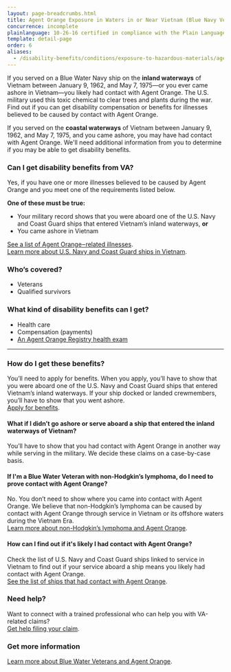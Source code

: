 ```yaml
---
layout: page-breadcrumbs.html
title: Agent Orange Exposure in Waters in or Near Vietnam (Blue Navy Veterans)
concurrence: incomplete
plainlanguage: 10-26-16 certified in compliance with the Plain Language Act
template: detail-page
order: 6
aliases:
  - /disability-benefits/conditions/exposure-to-hazardous-materials/agent-orange/water-vietnam/
---
```


<div class="va-introtext">

If you served on a Blue Water Navy ship on the **inland waterways** of Vietnam between January 9, 1962, and May 7, 1975—or you ever came ashore in Vietnam—you likely had contact with Agent Orange. The U.S. military used this toxic chemical to clear trees and plants during the war. Find out if you can get disability compensation or benefits for illnesses believed to be caused by contact with Agent Orange. 

If you served on the **coastal waterways** of Vietnam between January 9, 1962, and May 7, 1975, and you came ashore, you may have had contact with Agent Orange. We'll need additional information from you to determine if you may be able to get disability benefits. 

</div>

<div class="feature" markdown="1">

### Can I get disability benefits from VA?

Yes, if you have one or more illnesses believed to be caused by Agent Orange and you meet one of the requirements listed below.

**One of these must be true:**
- Your military record shows that you were aboard one of the U.S. Navy and Coast Guard ships that entered Vietnam’s inland waterways, **or**
- You came ashore in Vietnam

[See a list of Agent Orange‒related illnesses](/disability/eligibility/hazardous-materials-exposure/agent-orange/related-diseases/). <br>
[Learn more about U.S. Navy and Coast Guard ships in Vietnam](https://www.publichealth.va.gov/exposures/agentorange/shiplist/index.asp).

### Who’s covered?

- Veterans
- Qualified survivors
</div>

### What kind of disability benefits can I get?

- Health care
- Compensation (payments)
- [An Agent Orange Registry health exam](/disability/eligibility/hazardous-materials-exposure/agent-orange/registry-health-exam/)

-----

### How do I get these benefits?

You’ll need to apply for benefits. When you apply, you’ll have to show that you were aboard one of the U.S. Navy and Coast Guard ships that entered Vietnam’s inland waterways. If your ship docked or landed crewmembers, you’ll have to show that you went ashore. <br>
[Apply for benefits](/disability/how-to-file-claim/).

#### What if I didn’t go ashore or serve aboard a ship that entered the inland waterways of Vietnam? 

You’ll have to show that you had contact with Agent Orange in another way while serving in the military. We decide these claims on a case-by-case basis. 

#### If I'm a Blue Water Veteran with non-Hodgkin’s lymphoma, do I need to prove contact with Agent Orange? 

No. You don’t need to show where you came into contact with Agent Orange. We believe that non-Hodgkin’s lymphoma can be caused by contact with Agent Orange through service in Vietnam or its offshore waters during the Vietnam Era. <br>
[Learn more about non-Hodgkin’s lymphoma and Agent Orange](/disability/eligibility/hazardous-materials-exposure/agent-orange/non-hodgkins-lymphoma/).

#### How can I find out if it's likely I had contact with Agent Orange?

Check the list of U.S. Navy and Coast Guard ships linked to service in Vietnam to find out if your service aboard a ship means you likely had contact with Agent Orange. <br>
[See the list of ships that had contact with Agent Orange](https://www.benefits.va.gov/compensation/claims-postservice-agent_orange.asp).

### Need help?

Want to connect with a trained professional who can help you with VA-related claims? <br>
[Get help filing your claim](/disability/get-help-filing-claim/).

### Get more information
[Learn more about Blue Water Veterans and Agent Orange](http://www.publichealth.va.gov/exposures/agentorange/locations/blue-water-veterans.asp#sthash.Srfgf1kO.dpuf).

